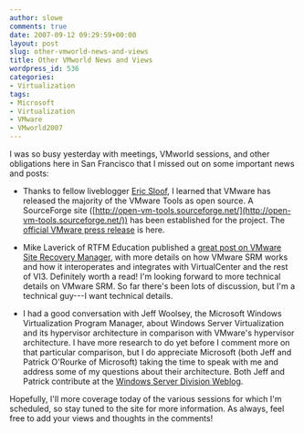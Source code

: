 ```yaml
---
author: slowe
comments: true
date: 2007-09-12 09:29:59+00:00
layout: post
slug: other-vmworld-news-and-views
title: Other VMworld News and Views
wordpress_id: 536
categories:
- Virtualization
tags:
- Microsoft
- Virtualization
- VMware
- VMworld2007
---
```


I was so busy yesterday with meetings, VMworld sessions, and other obligations here in San Francisco that I missed out on some important news and posts:

* Thanks to fellow liveblogger [Eric Sloof](http://www.ntpro.nl/blog/archives/218-VMware-Unveils-VMware-Tools-as-Open-Source.html), I learned that VMware has released the majority of the VMware Tools as open source. A SourceForge site ([http://open-vm-tools.sourceforge.net/](http://open-vm-tools.sourceforge.net/)) has been established for the project. The [official VMware press release](http://www.vmware.com/company/news/releases/tools.html) is here.

* Mike Laverick of RTFM Education published a [great post on VMware Site Recovery Manager](http://www.rtfm-ed.co.uk/?p=428), with more details on how VMware SRM works and how it interoperates and integrates with VirtualCenter and the rest of VI3. Definitely worth a read! I'm looking forward to more technical details on VMware SRM. So far there's been lots of discussion, but I'm a technical guy---I want technical details.

* I had a good conversation with Jeff Woolsey, the Microsoft Windows Virtualization Program Manager, about Windows Server Virtualization and its hypervisor architecture in comparison with VMware's hypervisor architecture. I have more research to do yet before I comment more on that particular comparison, but I do appreciate Microsoft (both Jeff and Patrick O'Rourke of Microsoft) taking the time to speak with me and address some of my questions about their architecture. Both Jeff and Patrick contribute at the [Windows Server Division Weblog](http://blogs.technet.com/windowsserver/).

Hopefully, I'll more coverage today of the various sessions for which I'm scheduled, so stay tuned to the site for more information. As always, feel free to add your views and thoughts in the comments!

